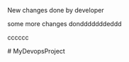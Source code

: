 New changes done by developer

some more changes dondddddddeddd


cccccc

#   M y D e v o p s P r o j e c t  
 